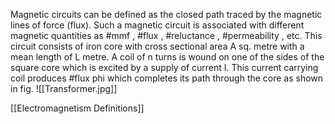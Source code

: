 Magnetic circuits can be defined as the closed path traced by the magnetic lines of force (flux).
Such a magnetic circuit is associated with different magnetic quantities as #mmf , #flux , #reluctance , #permeability , etc.
This circuit consists of iron core with cross sectional area A sq. metre with a mean length of L metre.
A coil of n turns is wound on one of the sides of the square core which is excited by a supply of current I.
This current carrying coil produces #flux phi which completes its path through the core as shown in fig.
![[Transformer.jpg]]

[[Electromagnetism Definitions]]